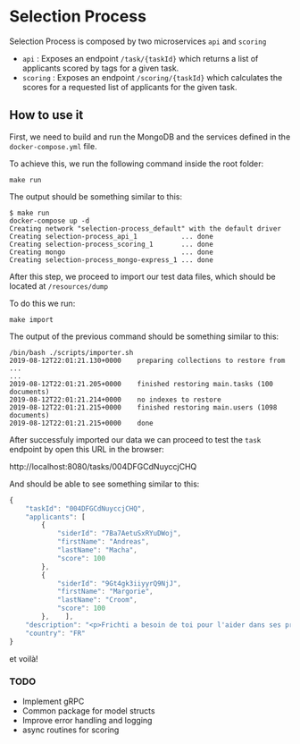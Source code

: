 # Selection Process

Selection Process is composed by two microservices `api` and `scoring`

- `api` : Exposes an endpoint `/task/{taskId}` which returns a list of applicants scored by tags for a given task.
- `scoring` : Exposes an endpoint `/scoring/{taskId}` which calculates the scores for a requested list of applicants for the given task.

## How to use it

First, we need to build and run the MongoDB and the services defined in the `docker-compose.yml` file.

To achieve this, we run the following command inside the root folder:

```
make run
```

The output should be something similar to this:
```
$ make run
docker-compose up -d
Creating network "selection-process_default" with the default driver
Creating selection-process_api_1           ... done
Creating selection-process_scoring_1       ... done
Creating mongo                             ... done
Creating selection-process_mongo-express_1 ... done
```

After this step, we proceed to import our test data files, which should be located at `/resources/dump`

To do this we run:
```
make import
```
The output of the previous command should be something similar to this:
```
/bin/bash ./scripts/importer.sh
2019-08-12T22:01:21.130+0000    preparing collections to restore from
...
...
2019-08-12T22:01:21.205+0000    finished restoring main.tasks (100 documents)
2019-08-12T22:01:21.214+0000    no indexes to restore
2019-08-12T22:01:21.215+0000    finished restoring main.users (1098 documents)
2019-08-12T22:01:21.215+0000    done
```

After successfuly imported our data we can proceed to test the `task` endpoint by open this URL in the browser:

http://localhost:8080/tasks/004DFGCdNuyccjCHQ

And should be able to see something similar to this:

```javascript
{
    "taskId": "004DFGCdNuyccjCHQ",
    "applicants": [
        {
            "siderId": "7Ba7AetuSxRYuDWoj",
            "firstName": "Andreas",
            "lastName": "Macha",
            "score": 100
        },
        {
            "siderId": "9Gt4gk3iiyyrQ9NjJ",
            "firstName": "Margorie",
            "lastName": "Croom",
            "score": 100
        },    ],
    "description": "<p>Frichti a besoin de toi pour l'aider dans ses préparations de commandes.</p><h4 class=\"tpl-task-description-title\">Ton rôle</h4><p>Tri/Rangement<br />Trier, répartir et ranger les produits selon des règles pré-déterminées.</p><p>Picking<br />Prélever et rassembler les produits de manière ordonnée.</p><h4 class=\"tpl-task-description-title\">Tes objectifs</h4>",
    "country": "FR"
}
```

et voilà!

### TODO

- Implement gRPC
- Common package for model structs
- Improve error handling and logging
- async routines for scoring
